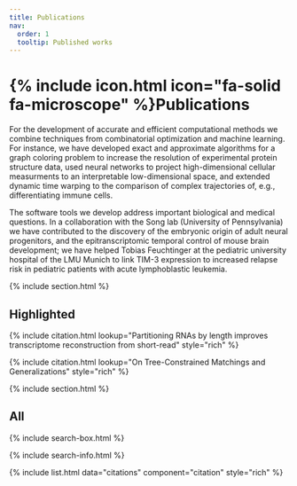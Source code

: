 ```yaml
---
title: Publications
nav:
  order: 1
  tooltip: Published works
---
```


# {% include icon.html icon="fa-solid fa-microscope" %}Publications

For the development of accurate and efficient computational methods we combine techniques from combinatorial optimization and machine learning. For instance, we have developed exact and approximate algorithms for a graph coloring problem to increase the resolution of experimental protein structure data, used neural networks to project high-dimensional cellular measurments to an interpretable low-dimensional space, and extended dynamic time warping to the comparison of complex trajectories of, e.g., differentiating immune cells.

The software tools we develop address important biological and medical questions. In a collaboration with the Song lab (University of Pennsylvania) we have contributed to the discovery of the embryonic origin of adult neural progenitors, and the epitranscriptomic temporal control of mouse brain development; we have helped Tobias Feuchtinger at the pediatric university hospital of the LMU Munich to link TIM-3 expression to increased relapse risk in pediatric patients with acute lymphoblastic leukemia.

{% include section.html %}

## Highlighted

{% include citation.html lookup="Partitioning RNAs by length improves transcriptome reconstruction from short-read" style="rich" %}

{% include citation.html lookup="On Tree-Constrained Matchings and Generalizations" style="rich" %}

{% include section.html %}

## All

{% include search-box.html %}

{% include search-info.html %}

{% include list.html data="citations" component="citation" style="rich" %}
